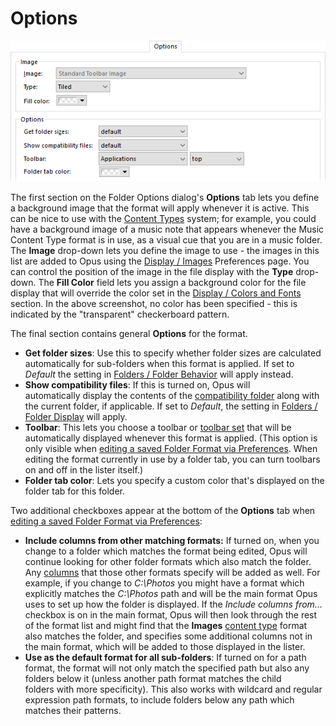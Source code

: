 # Options

![](/Manual/images/media/folder_options_-_tabs_-_options.png)

The first section on the Folder Options dialog's **Options** tab lets you define a background image that the format will apply whenever it is active. This can be nice to use with the [Content Types](../content_types.md) system; for example, you could have a background image of a music note that appears whenever the Music Content Type format is in use, as a visual cue that you are in a music folder. The **Image** drop-down lets you define the image to use - the images in this list are added to Opus using the [Display / Images](/Manual/preferences/preferences_categories/display/images.md) Preferences page. You can control the position of the image in the file display with the **Type** drop-down. The **Fill Color** field lets you assign a background color for the file display that will override the color set in the [Display / Colors and Fonts](/Manual/preferences/preferences_categories/display/colors_and_fonts.md) section. In the above screenshot, no color has been specified - this is indicated by the "transparent" checkerboard pattern.

The final section contains general **Options** for the format.

- **Get folder sizes**: Use this to specify whether folder sizes are calculated automatically for sub-folders when this format is applied. If set to *Default* the setting in [Folders / Folder Behavior](/Manual/preferences/preferences_categories/folders/folder_behaviour.md) will apply instead.
- **Show compatibility files**: If this is turned on, Opus will automatically display the contents of the [compatibility folder](../../virtual_file_system/compatibility_files.md) along with the current folder, if applicable. If set to *Default*, the setting in [Folders / Folder Display](/Manual/preferences/preferences_categories/folders/folder_display.md) will apply.
- **Toolbar**: This lets you choose a toolbar or [toolbar set](../../the_lister/toolbars/toolbar_sets.md) that will be automatically displayed whenever this format is applied. (This option is only visible when [editing a saved Folder Format via Preferences](/Manual/preferences/preferences_categories/folders/folder_formats/RAEDME.md). When editing the format currently in use by a folder tab, you can turn toolbars on and off in the lister itself.)
- **Folder tab color**: Lets you specify a custom color that's displayed on the folder tab for this folder.

Two additional checkboxes appear at the bottom of the **Options** tab when [editing a saved Folder Format via Preferences](/Manual/preferences/preferences_categories/folders/folder_formats/RAEDME.md):

- **Include columns from other matching formats:** If turned on, when you change to a folder which matches the format being edited, Opus will continue looking for other folder formats which also match the folder. Any [columns](columns/RAEDME.md) that those other formats specify will be added as well. For example, if you change to *C:\Photos* you might have a format which explicitly matches the *C:\Photos* path and will be the main format Opus uses to set up how the folder is displayed. If the *Include columns from...* checkbox is on in the main format, Opus will then look through the rest of the format list and might find that the **Images** [content type](../content_types.md) format also matches the folder, and specifies some additional columns not in the main format, which will be added to those displayed in the lister.
- **Use as the default format for all sub-folders**: If turned on for a path format, the format will not only match the specified path but also any folders below it (unless another path format matches the child folders with more specificity). This also works with wildcard and regular expression path formats, to include folders below any path which matches their patterns.

 
